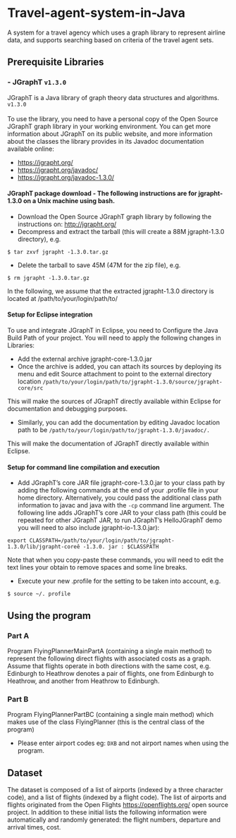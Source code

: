 # Travel-agent-system-in-Java
A system for a travel agency which uses a graph library to represent airline data, and supports searching based on criteria of the travel agent sets.

## Prerequisite Libraries 
### - JGraphT ```v1.3.0```
JGraphT is a Java library of graph theory data structures and algorithms.
```v1.3.0```
<br><br>
To use the library, you need to have a personal copy of the Open Source JGraphT graph library in your working environment. 
You can get more information about JGraphT on its public website, and more information about the classes the library provides in its Javadoc documentation available online:
- https://jgrapht.org/ 
- https://jgrapht.org/javadoc/ 
- https://jgrapht.org/javadoc-1.3.0/

#### JGraphT package download - The following instructions are for jgrapht-1.3.0 on a Unix machine using bash.
- Download the Open Source JGraphT graph library by following the instructions on: http://jgrapht.org/
- Decompress and extract the tarball (this will create a 88M jgrapht-1.3.0 directory), e.g.
```
$ tar zxvf jgrapht -1.3.0.tar.gz
```
- Delete the tarball to save 45M (47M for the zip file), e.g.
```
$ rm jgrapht -1.3.0.tar.gz
```
In the following, we assume that the extracted jgrapht-1.3.0 directory is located at /path/to/your/login/path/to/

#### Setup for Eclipse integration
To use and integrate JGraphT in Eclipse, you need to Configure the Java Build Path of your project. You will need to apply the following changes in Libraries:

- Add the external archive jgrapht-core-1.3.0.jar
- Once the archive is added, you can attach its sources by deploying its menu and edit Source attachment to point to the external directory location 
```/path/to/your/login/path/to/jgrapht-1.3.0/source/jgrapht-core/src```

This will make the sources of JGraphT directly available within Eclipse for documentation and debugging purposes.

- Similarly, you can add the documentation by editing Javadoc location path to be 
```/path/to/your/login/path/to/jgrapht-1.3.0/javadoc/.```

This will make the documentation of JGraphT directly available within Eclipse.


#### Setup for command line compilation and execution
- Add JGraphT’s core JAR file jgrapht-core-1.3.0.jar to your class path by adding the following commands at the end of your .profile file in your home directory. Alternatively, you could pass the additional class path information to javac and java with the ```-cp``` command line argument. The following line adds JGraphT’s core JAR to your class path (this could be repeated for other JGraphT JAR, to run JGraphT’s HelloJGraphT demo you will need to also include jgrapht-io-1.3.0.jar):
```
export CLASSPATH=/path/to/your/login/path/to/jgrapht-1.3.0/lib/jgrapht-coreê -1.3.0. jar : $CLASSPATH
```
Note that when you copy-paste these commands, you will need to edit the text lines your obtain to remove spaces and some line breaks.
- Execute your new .profile for the setting to be taken into account, e.g.
```
$ source ~/. profile
```

## Using the program
### Part A
Program FlyingPlannerMainPartA (containing a single main method) to represent the following direct flights with associated costs as a graph. Assume that flights operate in both directions with the same cost, e.g. Edinburgh to Heathrow denotes a pair of flights, one from Edinburgh to Heathrow, and another from Heathrow to Edinburgh.

### Part B
Program FlyingPlannerPartBC (containing a single main method) which makes use of the class FlyingPlanner (this is the central class of the program)

- Please enter airport codes eg: ```DXB``` and not airport names when using the program.

## Dataset
The dataset is composed of a list of airports (indexed by a three character code), and a list of flights (indexed by a flight code). The list of airports and flights originated from the Open Flights https://openflights.org/ open source project. In addition to these initial lists the following information were automatically and randomly generated: the flight numbers, departure and arrival times, cost.

